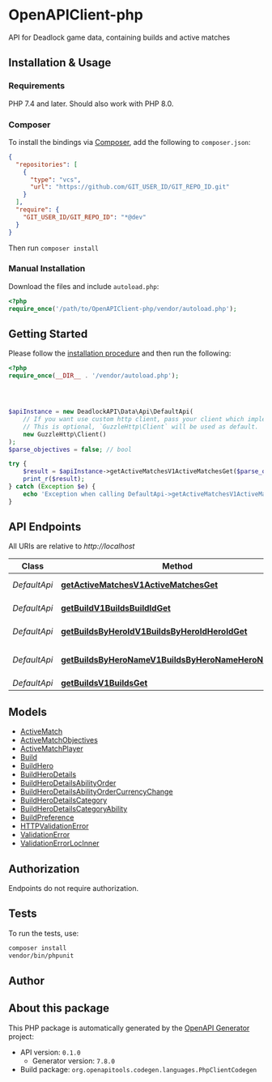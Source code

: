 # OpenAPIClient-php

API for Deadlock game data, containing builds and active matches


## Installation & Usage

### Requirements

PHP 7.4 and later.
Should also work with PHP 8.0.

### Composer

To install the bindings via [Composer](https://getcomposer.org/), add the following to `composer.json`:

```json
{
  "repositories": [
    {
      "type": "vcs",
      "url": "https://github.com/GIT_USER_ID/GIT_REPO_ID.git"
    }
  ],
  "require": {
    "GIT_USER_ID/GIT_REPO_ID": "*@dev"
  }
}
```

Then run `composer install`

### Manual Installation

Download the files and include `autoload.php`:

```php
<?php
require_once('/path/to/OpenAPIClient-php/vendor/autoload.php');
```

## Getting Started

Please follow the [installation procedure](#installation--usage) and then run the following:

```php
<?php
require_once(__DIR__ . '/vendor/autoload.php');




$apiInstance = new DeadlockAPI\Data\Api\DefaultApi(
    // If you want use custom http client, pass your client which implements `GuzzleHttp\ClientInterface`.
    // This is optional, `GuzzleHttp\Client` will be used as default.
    new GuzzleHttp\Client()
);
$parse_objectives = false; // bool

try {
    $result = $apiInstance->getActiveMatchesV1ActiveMatchesGet($parse_objectives);
    print_r($result);
} catch (Exception $e) {
    echo 'Exception when calling DefaultApi->getActiveMatchesV1ActiveMatchesGet: ', $e->getMessage(), PHP_EOL;
}

```

## API Endpoints

All URIs are relative to *http://localhost*

Class | Method | HTTP request | Description
------------ | ------------- | ------------- | -------------
*DefaultApi* | [**getActiveMatchesV1ActiveMatchesGet**](docs/Api/DefaultApi.md#getactivematchesv1activematchesget) | **GET** /v1/active-matches | Get Active Matches
*DefaultApi* | [**getBuildV1BuildsBuildIdGet**](docs/Api/DefaultApi.md#getbuildv1buildsbuildidget) | **GET** /v1/builds/{build_id} | Get Build
*DefaultApi* | [**getBuildsByHeroIdV1BuildsByHeroIdHeroIdGet**](docs/Api/DefaultApi.md#getbuildsbyheroidv1buildsbyheroidheroidget) | **GET** /v1/builds/by-hero-id/{hero_id} | Get Builds By Hero Id
*DefaultApi* | [**getBuildsByHeroNameV1BuildsByHeroNameHeroNameGet**](docs/Api/DefaultApi.md#getbuildsbyheronamev1buildsbyheronameheronameget) | **GET** /v1/builds/by-hero-name/{hero_name} | Get Builds By Hero Name
*DefaultApi* | [**getBuildsV1BuildsGet**](docs/Api/DefaultApi.md#getbuildsv1buildsget) | **GET** /v1/builds | Get Builds

## Models

- [ActiveMatch](docs/Model/ActiveMatch.md)
- [ActiveMatchObjectives](docs/Model/ActiveMatchObjectives.md)
- [ActiveMatchPlayer](docs/Model/ActiveMatchPlayer.md)
- [Build](docs/Model/Build.md)
- [BuildHero](docs/Model/BuildHero.md)
- [BuildHeroDetails](docs/Model/BuildHeroDetails.md)
- [BuildHeroDetailsAbilityOrder](docs/Model/BuildHeroDetailsAbilityOrder.md)
- [BuildHeroDetailsAbilityOrderCurrencyChange](docs/Model/BuildHeroDetailsAbilityOrderCurrencyChange.md)
- [BuildHeroDetailsCategory](docs/Model/BuildHeroDetailsCategory.md)
- [BuildHeroDetailsCategoryAbility](docs/Model/BuildHeroDetailsCategoryAbility.md)
- [BuildPreference](docs/Model/BuildPreference.md)
- [HTTPValidationError](docs/Model/HTTPValidationError.md)
- [ValidationError](docs/Model/ValidationError.md)
- [ValidationErrorLocInner](docs/Model/ValidationErrorLocInner.md)

## Authorization
Endpoints do not require authorization.

## Tests

To run the tests, use:

```bash
composer install
vendor/bin/phpunit
```

## Author



## About this package

This PHP package is automatically generated by the [OpenAPI Generator](https://openapi-generator.tech) project:

- API version: `0.1.0`
    - Generator version: `7.8.0`
- Build package: `org.openapitools.codegen.languages.PhpClientCodegen`
